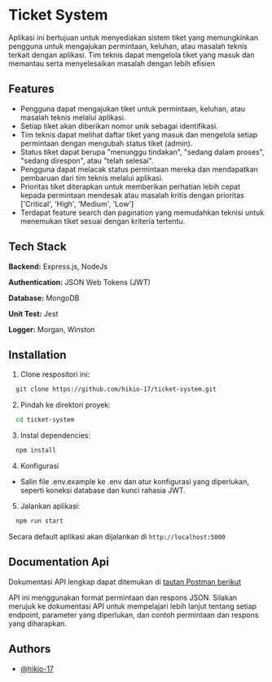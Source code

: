 
# Ticket System

 Aplikasi ini bertujuan untuk menyediakan sistem tiket yang memungkinkan pengguna untuk mengajukan permintaan, keluhan, atau masalah teknis terkait dengan aplikasi. Tim teknis dapat mengelola tiket yang masuk dan memantau serta menyelesaikan masalah dengan lebih efisien

## Features

- Pengguna dapat mengajukan tiket untuk permintaan, keluhan, atau masalah teknis melalui aplikasi.
- Setiap tiket akan diberikan nomor unik sebagai identifikasi.
- Tim teknis dapat melihat daftar tiket yang masuk dan mengelola setiap permintaan dengan mengubah status tiket (admin).
- Status tiket dapat berupa "menunggu tindakan", "sedang dalam proses", "sedang direspon", atau "telah selesai".
- Pengguna dapat melacak status permintaan mereka dan mendapatkan pembaruan dari tim teknis melalui aplikasi.
- Prioritas tiket diterapkan untuk memberikan perhatian lebih cepat kepada permintaan mendesak atau masalah kritis dengan prioritas ['Critical', 'High', 'Medium', 'Low']
- Terdapat feature search dan pagination yang memudahkan teknisi untuk menemukan tiket sesuai dengan kriteria tertentu.


## Tech Stack

**Backend:** Express.js, NodeJs

**Authentication:** JSON Web Tokens (JWT)

**Database:** MongoDB

**Unit Test:** Jest

**Logger:** Morgan, Winston



## Installation

1. Clone respositori ini:

```bash
  git clone https://github.com/hikio-17/ticket-system.git
```
2. Pindah ke direktori proyek:

```bash
  cd ticket-system
```
3. Instal dependencies:

```bash
  npm install
```
4. Konfigurasi
- Salin file .env.example ke .env dan atur konfigurasi yang diperlukan, seperti koneksi database dan kunci rahasia JWT.

5. Jalankan aplikasi:

```bash
  npm run start
```

Secara default aplikasi akan dijalankan di `http://localhost:5000`
## Documentation Api

Dokumentasi API lengkap dapat ditemukan di [tautan Postman berikut](https://documenter.getpostman.com/view/20149138/2s93sW9b3i)

API ini menggunakan format permintaan dan respons JSON. Silakan merujuk ke dokumentasi API untuk mempelajari lebih lanjut tentang setiap endpoint, parameter yang diperlukan, dan contoh permintaan dan respons yang diharapkan.



## Authors

- [@hikio-17](https://hikio-17.github.io/)

